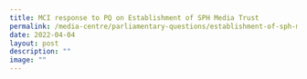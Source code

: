 ```yaml
---
title: MCI response to PQ on Establishment of SPH Media Trust
permalink: /media-centre/parliamentary-questions/establishment-of-sph-media-trust/
date: 2022-04-04
layout: post
description: ""
image: ""
---
```

